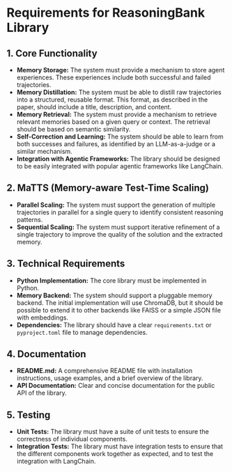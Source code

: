 # Requirements for ReasoningBank Library

## 1. Core Functionality

- **Memory Storage:** The system must provide a mechanism to store agent experiences. These experiences include both successful and failed trajectories.
- **Memory Distillation:** The system must be able to distill raw trajectories into a structured, reusable format. This format, as described in the paper, should include a title, description, and content.
- **Memory Retrieval:** The system must provide a mechanism to retrieve relevant memories based on a given query or context. The retrieval should be based on semantic similarity.
- **Self-Correction and Learning:** The system should be able to learn from both successes and failures, as identified by an LLM-as-a-judge or a similar mechanism.
- **Integration with Agentic Frameworks:** The library should be designed to be easily integrated with popular agentic frameworks like LangChain.

## 2. MaTTS (Memory-aware Test-Time Scaling)

- **Parallel Scaling:** The system must support the generation of multiple trajectories in parallel for a single query to identify consistent reasoning patterns.
- **Sequential Scaling:** The system must support iterative refinement of a single trajectory to improve the quality of the solution and the extracted memory.

## 3. Technical Requirements

- **Python Implementation:** The core library must be implemented in Python.
- **Memory Backend:** The system should support a pluggable memory backend. The initial implementation will use ChromaDB, but it should be possible to extend it to other backends like FAISS or a simple JSON file with embeddings.
- **Dependencies:** The library should have a clear `requirements.txt` or `pyproject.toml` file to manage dependencies.

## 4. Documentation

- **README.md:** A comprehensive README file with installation instructions, usage examples, and a brief overview of the library.
- **API Documentation:** Clear and concise documentation for the public API of the library.

## 5. Testing

- **Unit Tests:** The library must have a suite of unit tests to ensure the correctness of individual components.
- **Integration Tests:** The library must have integration tests to ensure that the different components work together as expected, and to test the integration with LangChain.
